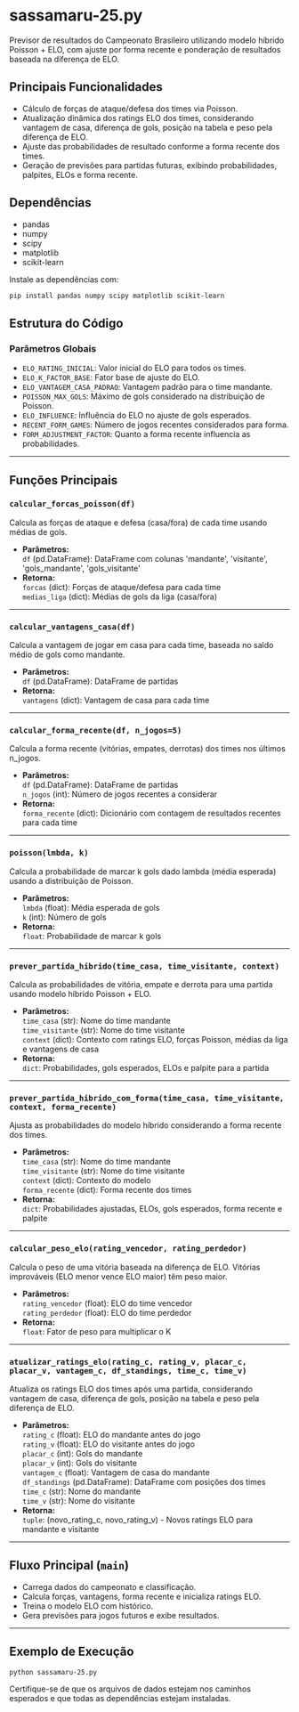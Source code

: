 # sassamaru-25.py

Previsor de resultados do Campeonato Brasileiro utilizando modelo híbrido Poisson + ELO, com ajuste por forma recente e ponderação de resultados baseada na diferença de ELO.

## Principais Funcionalidades

- Cálculo de forças de ataque/defesa dos times via Poisson.
- Atualização dinâmica dos ratings ELO dos times, considerando vantagem de casa, diferença de gols, posição na tabela e peso pela diferença de ELO.
- Ajuste das probabilidades de resultado conforme a forma recente dos times.
- Geração de previsões para partidas futuras, exibindo probabilidades, palpites, ELOs e forma recente.

## Dependências

- pandas
- numpy
- scipy
- matplotlib
- scikit-learn

Instale as dependências com:
```bash
pip install pandas numpy scipy matplotlib scikit-learn
```

## Estrutura do Código

### Parâmetros Globais

- `ELO_RATING_INICIAL`: Valor inicial do ELO para todos os times.
- `ELO_K_FACTOR_BASE`: Fator base de ajuste do ELO.
- `ELO_VANTAGEM_CASA_PADRAO`: Vantagem padrão para o time mandante.
- `POISSON_MAX_GOLS`: Máximo de gols considerado na distribuição de Poisson.
- `ELO_INFLUENCE`: Influência do ELO no ajuste de gols esperados.
- `RECENT_FORM_GAMES`: Número de jogos recentes considerados para forma.
- `FORM_ADJUSTMENT_FACTOR`: Quanto a forma recente influencia as probabilidades.

---

## Funções Principais

### `calcular_forcas_poisson(df)`
Calcula as forças de ataque e defesa (casa/fora) de cada time usando médias de gols.

- **Parâmetros:**  
  `df` (pd.DataFrame): DataFrame com colunas 'mandante', 'visitante', 'gols_mandante', 'gols_visitante'
- **Retorna:**  
  `forcas` (dict): Forças de ataque/defesa para cada time  
  `medias_liga` (dict): Médias de gols da liga (casa/fora)

---

### `calcular_vantagens_casa(df)`
Calcula a vantagem de jogar em casa para cada time, baseada no saldo médio de gols como mandante.

- **Parâmetros:**  
  `df` (pd.DataFrame): DataFrame de partidas
- **Retorna:**  
  `vantagens` (dict): Vantagem de casa para cada time

---

### `calcular_forma_recente(df, n_jogos=5)`
Calcula a forma recente (vitórias, empates, derrotas) dos times nos últimos n_jogos.

- **Parâmetros:**  
  `df` (pd.DataFrame): DataFrame de partidas  
  `n_jogos` (int): Número de jogos recentes a considerar
- **Retorna:**  
  `forma_recente` (dict): Dicionário com contagem de resultados recentes para cada time

---

### `poisson(lmbda, k)`
Calcula a probabilidade de marcar k gols dado lambda (média esperada) usando a distribuição de Poisson.

- **Parâmetros:**  
  `lmbda` (float): Média esperada de gols  
  `k` (int): Número de gols
- **Retorna:**  
  `float`: Probabilidade de marcar k gols

---

### `prever_partida_hibrido(time_casa, time_visitante, context)`
Calcula as probabilidades de vitória, empate e derrota para uma partida usando modelo híbrido Poisson + ELO.

- **Parâmetros:**  
  `time_casa` (str): Nome do time mandante  
  `time_visitante` (str): Nome do time visitante  
  `context` (dict): Contexto com ratings ELO, forças Poisson, médias da liga e vantagens de casa
- **Retorna:**  
  `dict`: Probabilidades, gols esperados, ELOs e palpite para a partida

---

### `prever_partida_hibrido_com_forma(time_casa, time_visitante, context, forma_recente)`
Ajusta as probabilidades do modelo híbrido considerando a forma recente dos times.

- **Parâmetros:**  
  `time_casa` (str): Nome do time mandante  
  `time_visitante` (str): Nome do time visitante  
  `context` (dict): Contexto do modelo  
  `forma_recente` (dict): Forma recente dos times
- **Retorna:**  
  `dict`: Probabilidades ajustadas, ELOs, gols esperados, forma recente e palpite

---

### `calcular_peso_elo(rating_vencedor, rating_perdedor)`
Calcula o peso de uma vitória baseada na diferença de ELO. Vitórias improváveis (ELO menor vence ELO maior) têm peso maior.

- **Parâmetros:**  
  `rating_vencedor` (float): ELO do time vencedor  
  `rating_perdedor` (float): ELO do time perdedor
- **Retorna:**  
  `float`: Fator de peso para multiplicar o K

---

### `atualizar_ratings_elo(rating_c, rating_v, placar_c, placar_v, vantagem_c, df_standings, time_c, time_v)`
Atualiza os ratings ELO dos times após uma partida, considerando vantagem de casa, diferença de gols, posição na tabela e peso pela diferença de ELO.

- **Parâmetros:**  
  `rating_c` (float): ELO do mandante antes do jogo  
  `rating_v` (float): ELO do visitante antes do jogo  
  `placar_c` (int): Gols do mandante  
  `placar_v` (int): Gols do visitante  
  `vantagem_c` (float): Vantagem de casa do mandante  
  `df_standings` (pd.DataFrame): DataFrame com posições dos times  
  `time_c` (str): Nome do mandante  
  `time_v` (str): Nome do visitante
- **Retorna:**  
  `tuple`: (novo_rating_c, novo_rating_v) - Novos ratings ELO para mandante e visitante

---

## Fluxo Principal (`main`)

- Carrega dados do campeonato e classificação.
- Calcula forças, vantagens, forma recente e inicializa ratings ELO.
- Treina o modelo ELO com histórico.
- Gera previsões para jogos futuros e exibe resultados.

---

## Exemplo de Execução

```bash
python sassamaru-25.py
```

Certifique-se de que os arquivos de dados estejam nos caminhos esperados e que todas as dependências estejam instaladas.
